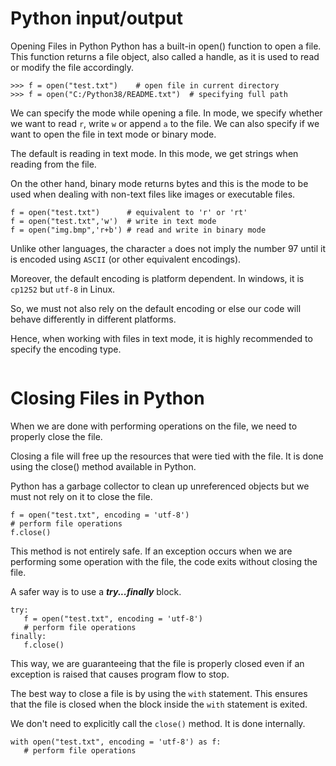 # Python input/output

Opening Files in Python
Python has a built-in open() function to open a file. This function returns a file object, also called a handle, as it is used to read or modify the file accordingly.
```
>>> f = open("test.txt")    # open file in current directory
>>> f = open("C:/Python38/README.txt")  # specifying full path
```
We can specify the mode while opening a file. In mode, we specify whether we want to read ```r```, write ```w``` or append ```a``` to the file. We can also specify if we want to open the file in text mode or binary mode.

The default is reading in text mode. In this mode, we get strings when reading from the file.

On the other hand, binary mode returns bytes and this is the mode to be used when dealing with non-text files like images or executable files.

```
f = open("test.txt")      # equivalent to 'r' or 'rt'
f = open("test.txt",'w')  # write in text mode
f = open("img.bmp",'r+b') # read and write in binary mode
```
Unlike other languages, the character ```a``` does not imply the number 97 until it is encoded using ```ASCII``` (or other equivalent encodings).

Moreover, the default encoding is platform dependent. In windows, it is ```cp1252``` but ```utf-8``` in Linux.

So, we must not also rely on the default encoding or else our code will behave differently in different platforms.

Hence, when working with files in text mode, it is highly recommended to specify the encoding type.

```f = open("test.txt", mode='r', encoding='utf-8')
```

# Closing Files in Python
When we are done with performing operations on the file, we need to properly close the file.

Closing a file will free up the resources that were tied with the file. It is done using the close() method available in Python.

Python has a garbage collector to clean up unreferenced objects but we must not rely on it to close the file.
```
f = open("test.txt", encoding = 'utf-8')
# perform file operations
f.close()
```
This method is not entirely safe. If an exception occurs when we are performing some operation with the file, the code exits without closing the file.

A safer way is to use a ***try...finally*** block.
```
try:
   f = open("test.txt", encoding = 'utf-8')
   # perform file operations
finally:
   f.close()
```
This way, we are guaranteeing that the file is properly closed even if an exception is raised that causes program flow to stop.

The best way to close a file is by using the ```with``` statement. This ensures that the file is closed when the block inside the ```with``` statement is exited.

We don't need to explicitly call the ```close()``` method. It is done internally.
```
with open("test.txt", encoding = 'utf-8') as f:
   # perform file operations
```
